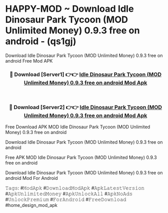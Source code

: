 # HAPPY-MOD ~ Download Idle Dinosaur Park Tycoon (MOD Unlimited Money) 0.9.3 free on android - (qs1gj)
Download Idle Dinosaur Park Tycoon (MOD Unlimited Money) 0.9.3 free on android Free Mod APK

<div align="center">
<h3>🔴 Download [Server1] 👉👉 <a href="https://apk-comot.site?title=Idle_Dinosaur_Park_Tycoon_(MOD_Unlimited_Money)_0.9.3_free_on_android">Idle Dinosaur Park Tycoon (MOD Unlimited Money) 0.9.3 free on android Mod Apk</a></h3><br>

<h3>🔴 Download [Server2] 👉👉 <a href="https://apk-comot.site?title=Idle_Dinosaur_Park_Tycoon_(MOD_Unlimited_Money)_0.9.3_free_on_android">Idle Dinosaur Park Tycoon (MOD Unlimited Money) 0.9.3 free on android Mod Apk</a></h3>
</div>


Free Download APK MOD Idle Dinosaur Park Tycoon (MOD Unlimited Money) 0.9.3 free on android

Download Idle Dinosaur Park Tycoon (MOD Unlimited Money) 0.9.3 free on android 

Free APK MOD Idle Dinosaur Park Tycoon (MOD Unlimited Money) 0.9.3 free on android 

Download Idle Dinosaur Park Tycoon (MOD Unlimited Money) 0.9.3 free on android Mod For Android

𝚃𝚊𝚐𝚜: #𝙼𝚘𝚍𝙰𝚙𝚔 #𝙳𝚘𝚠𝚗𝚕𝚘𝚊𝚍𝙼𝚘𝚍𝙰𝚙𝚔 #𝙰𝚙𝚔𝙻𝚊𝚝𝚎𝚜𝚝𝚅𝚎𝚛𝚜𝚒𝚘𝚗 #𝙰𝚙𝚔𝚄𝚗𝚕𝚒𝚖𝚒𝚝𝚎𝚍𝙼𝚘𝚗𝚎𝚢 #𝙰𝚙𝚔𝚄𝚗𝚕𝚘𝚌𝚔𝙰𝚕𝚕 #𝙰𝚙𝚔𝙽𝚘𝙰𝚍𝚜 #𝚄𝚗𝚕𝚘𝚌𝚔𝙿𝚛𝚎𝚖𝚒𝚞𝚖 #𝙵𝚘𝚛𝙰𝚗𝚍𝚛𝚘𝚒𝚍 #𝙵𝚛𝚎𝚎𝙳𝚘𝚠𝚗𝚕𝚘𝚊𝚍 #home_design_mod_apk